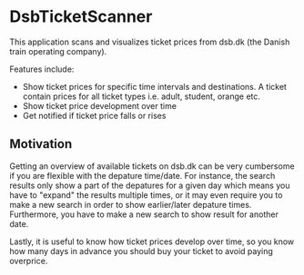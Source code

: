 # DsbTicketScanner
This application scans and visualizes ticket prices from dsb.dk (the Danish train operating company).

Features include: 
- Show ticket prices for specific time intervals and destinations. A ticket contain prices for all ticket types i.e. adult, student, orange etc.
- Show ticket price development over time 
- Get notified if ticket price falls or rises


## Motivation

Getting an overview of available tickets on dsb.dk can be very cumbersome if you are flexible with the depature time/date. 
For instance, the search results only show a part of the depatures for a given day which means you have to "expand" the results multiple times, or it may even require you to make a new search in order to show earlier/later depature times. 
Furthermore, you have to make a new search to show result for another date. 

Lastly, it is useful to know how ticket prices develop over time, so you know how many days in advance you should buy your ticket to avoid paying overprice. 








